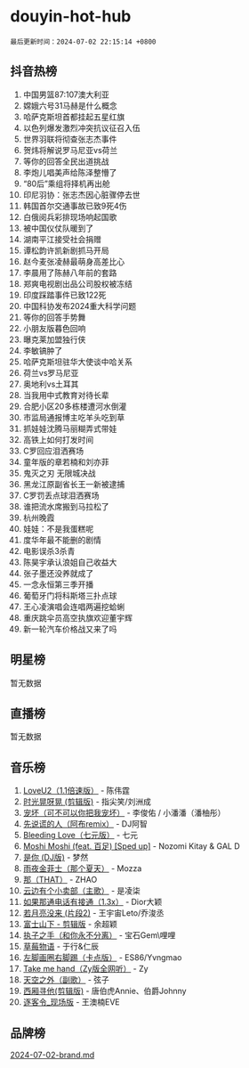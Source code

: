 # douyin-hot-hub

`最后更新时间：2024-07-02 22:15:14 +0800`

## 抖音热榜

1. 中国男篮87:107澳大利亚
1. 嫦娥六号31马赫是什么概念
1. 哈萨克斯坦首都挂起五星红旗
1. 以色列爆发激烈冲突抗议征召入伍
1. 世界羽联将彻查张志杰事件
1. 贺炜将解说罗马尼亚vs荷兰
1. 等你的回答全民出道挑战
1. 李炮儿唱美声给陈泽整懵了
1. “80后”乘组将择机再出舱
1. 印尼羽协：张志杰因心脏骤停去世
1. 韩国首尔交通事故已致9死4伤
1. 白俄阅兵彩排现场响起国歌
1. 被中国仪仗队暖到了
1. 湖南平江接受社会捐赠
1. 谭松韵许凯新剧抓马开局
1. 赵今麦张凌赫最萌身高差比心
1. 李晨用了陈赫八年前的套路
1. 郑爽电视剧出品公司股权被冻结
1. 印度踩踏事件已致122死
1. 中国科协发布2024重大科学问题
1. 等你的回答手势舞
1. 小朋友版暮色回响
1. 曝克莱加盟独行侠
1. 李敏镐肿了
1. 哈萨克斯坦驻华大使谈中哈关系
1. 荷兰vs罗马尼亚
1. 奥地利vs土耳其
1. 当我用中式教育对待长辈
1. 合肥小区20多栋楼遭河水倒灌
1. 市监局通报博主吃羊头吃到草
1. 抓娃娃沈腾马丽糊弄式带娃
1. 高铁上如何打发时间
1. C罗回应泪洒赛场
1. 童年版的章若楠和刘亦菲
1. 鬼灭之刃 无限城决战
1. 黑龙江原副省长王一新被逮捕
1. C罗罚丢点球泪洒赛场
1. 谁把流水席搬到马拉松了
1. 杭州晚霞
1. 娃娃：不是我蛋糕呢
1. 度华年最不能删的剧情
1. 电影误杀3杀青
1. 陈昊宇承认浪姐自己收益大
1. 张子墨还没养就成了
1. 一念永恒第三季开播
1. 葡萄牙门将科斯塔三扑点球
1. 王心凌演唱会连唱两遍挖蛤蜊
1. 重庆跳伞员高空执旗欢迎董宇辉
1. 新一轮汽车价格战又来了吗

## 明星榜

暂无数据

## 直播榜

暂无数据

## 音乐榜

1. [LoveU2（1.1倍速版）](https://sf5-hl-cdn-tos.douyinstatic.com/obj/tos-cn-ve-2774/oQMeDffLaEmgMwgCOEMAFCI6INzoFPgWdD0rsa) - 陈伟霆
1. [时光晃呀晃 (剪辑版)](https://sf6-cdn-tos.douyinstatic.com/obj/tos-cn-ve-2774/o8ACeQem3gwI1x3GIYGAfKG0LJebKFRJDwRwyW) - 指尖笑/刘洲成
1. [宠坏（可不可以你把我宠坏）](https://sf5-hl-cdn-tos.douyinstatic.com/obj/tos-cn-ve-2774/ocWI8ft2gd0rAfXKzvKGeMQM6fVLTLfA8UJzwl) - 李俊佑 / 小潘潘（潘柚彤）
1. [先说谎的人（阿布remix）](https://sf5-hl-cdn-tos.douyinstatic.com/obj/tos-cn-ve-2774/owQtOFmAzBgxBKDOYfeCTQTgE9cDORrOQqmCZy) - DJ阿智
1. [Bleeding Love（七元版）](https://sf5-hl-cdn-tos.douyinstatic.com/obj/tos-cn-ve-2774/oEgC9eZFHQ1MfSRnrfkzFp8AayDWqAQMABBgUs) - 七元
1. [Moshi Moshi (feat. 百足) [Sped up]](https://sf3-cdn-tos.douyinstatic.com/obj/tos-cn-ve-2774/ocCPFQcXJLeroaIdQLIGAoeeYM3OAUYGDguHXz) - Nozomi Kitay & GAL D
1. [是你 (DJ版)](https://sf5-hl-cdn-tos.douyinstatic.com/obj/tos-cn-ve-2774/1ec766e572b34c42853ce6315d426850) - 梦然
1. [雨夜金菲士（那个夏天）](https://sf5-hl-cdn-tos.douyinstatic.com/obj/tos-cn-ve-2774/osPmPLDWQBBE2Z6bftCgYwkFaF4pEYEneXaZQs) - Mozza
1. [那（THAT）](https://sf5-hl-cdn-tos.douyinstatic.com/obj/tos-cn-ve-2774/oIIWGeBZCnlGx9tl0gFlCfwlQbj7QWAD8HYAGg) - ZHAO
1. [云边有个小卖部（主歌）](https://sf5-hl-cdn-tos.douyinstatic.com/obj/tos-cn-ve-2774/okvgzOZylLA4WYUHkAhpy5DrCiqAmBjiMIkJp) - 是凌柒
1. [如果那通电话有接通（1.3x）](https://sf5-hl-cdn-tos.douyinstatic.com/obj/tos-cn-ve-2774/ocJeJKhUhAJG8EYZiEFfGFAPkD3beMQ5mwDv1e) - Dior大颖
1. [若月亮没来 (片段2)](https://sf3-cdn-tos.douyinstatic.com/obj/tos-cn-ve-2774/ocQavLLjkCOeDxGyYeIMGgNAIwJ0QXE1Ve3Fzv) - 王宇宙Leto/乔浚丞
1. [富士山下 - 剪辑版](https://sf3-cdn-tos.douyinstatic.com/obj/tos-cn-ve-2774/o4QGmeUZhQXvtC5BDkogeQni8WbdCBUJEYI12v) - 余超颖
1. [执子之手（和你永不分离）](https://sf5-hl-cdn-tos.douyinstatic.com/obj/tos-cn-ve-2774/oU4mUWISThYfqtA61VOl8PAQGeK2LGGQfFCZfY) - 宝石Gem\哩哩
1. [草莓物语](https://sf5-hl-cdn-tos.douyinstatic.com/obj/tos-cn-ve-2774/okynhJ7jEAIIZBfsLgYMEI8QC3WbQNN66RKzhT) - 于行&仁辰
1. [左脚画圈右脚踢（卡点版）](https://sf3-cdn-tos.douyinstatic.com/obj/tos-cn-ve-2774/oAoAIr8BJv8B7W4CEBMsaSfDWrAiF4izwIDMJg) - ES86/Yvngmao
1. [Take me hand（Zy版全网听）](https://sf3-cdn-tos.douyinstatic.com/obj/tos-cn-ve-2774/owyUoUuVpA1I7BiszAYMSqbGseWQw8P7Ea2BiR) - Zy
1. [天空之外（副歌）](https://sf5-hl-cdn-tos.douyinstatic.com/obj/tos-cn-ve-2774/oAYn0BTp8jS8iSyZSHMUWAikyvAWI1c7aiJTr) - 弦子
1. [西厢寻他(剪辑版)](https://sf3-cdn-tos.douyinstatic.com/obj/tos-cn-ve-2774/oUsAVfAQKlRNxEv5qxvIB8o5qmIWUcXbzJKJhw) - 唐伯虎Annie、伯爵Johnny
1. [逐客令_现场版](https://sf3-cdn-tos.douyinstatic.com/obj/tos-cn-ve-2774/okjvqFftEMAIgLPvI8f4MT5CZVyxmDQdBOwjBv) - 王澳楠EVE

## 品牌榜

[2024-07-02-brand.md](2024-07-02-brand.md)
